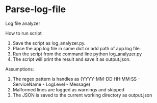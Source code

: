 # Parse-log-file
Log file analyzer

How to run script

1. Save the script as log_analyzer.py.
2. Place the app.log file in same dict or add path of app.log file.
3. Run the script from the command line
		python log_analyzer.py
4. The script will print the result and save it as output.json.

Assumptions:
1. The regex pattern is handles as (YYYY-MM-DD HH:MM:SS - ServiceName - LogLevel - Message)
2. Malformed lines are logged as warnings and skipped
3. The JSON is saved to the current working directory as output.json
